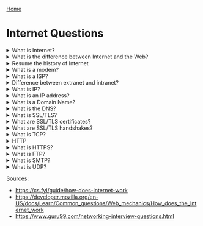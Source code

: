 [Home](../README.md)

# Internet Questions

<!-- $Q:D -->
<details>
<summary>What is Internet?</summary>

A global network of computers connected to each other which communicate through a standardized set of protocols.

Internet is the best known Global Area Network (GAN), but the telephone and television networks are global too.
</details>


<!-- $Q:C -->
<details id="internet-vs-web">
<summary>What is the difference between Internet and the Web?</summary>

Internet is the infrastructure, whereas the Web is a service built on top of the infrastructure.

It is worth noting there are several other services built on top of the Internet, such as email and IRC.
</details>


<!-- $Q:B -->
<details id="history">
<summary>Resume the history of Internet</summary>

In the 60s, The US army needs a decentralized communication network in case of a nuclear attack. After developments by US universities and research centers, Internet opens to other countries (the UK first).

Internet relied on existing infrastructure (power, telephone) to develop itself.

**Modems** were developed to allow communication over telephone lines. By connecting routers to routers, networks to networks, Internet scaled worldwide.

**ISPs** opened the Internet to commercial use.
</details>


<!-- $Q:B -->
<details id="modem">
<summary>What is a modem?</summary>

A device that connects a computer network to the telephone infrastructure by modulating and demodulating (hence the name).

It modulates an analog signal to digital information.

It also decodes carrier signals to demodulates the transmitted information.

The main aim of the Modem is to produce a signal that can be transmitted easily and decoded to reproduce the digital data in its original form. Modems are also used for transmitting analog signals, such as Light Emitting Diodes (LED) or radio.
</details>


<!-- $Q:C -->
<details id="isp">
<summary>What is a ISP?</summary>

An Internet Service Provider is a company that manages some special routers that are all linked together and can also access other ISPs' routers. The Internet consists of this whole infrastructure of networks.
</details>


<!-- $Q:D -->
<details id="extranet-vs-intranet">
<summary>Difference between extranet and intranet?</summary>

Intranets: private networks, restricted to members of a particular organization.

Extranets: very similar to Intranets, except they open to other organizations. They're used to share information with clients and stakeholders.
</details>


<!-- $Q:D -->
<details id="ip">
<summary>What is IP?</summary>

The Internet Protocol.
</details>


<!-- $Q:B -->
<details id="ip-address">
<summary>What is an IP address?</summary>

A Internet Protocol Address is a unique identifier (UID) assigned to each device on a network. The IP Address is necessary to route data to the correct destination.

It's made of a series of numbers separated by dots (the dotted-decimal format), for example: `192.168.2.10`.

Note: the IP address is a logicial UID, while the MAC address is a physical UID.

IP addresses come in two versions:
1. the old **IPv4**
1. the more recent **IPv6**
</details>

<!-- 129) What are the important differences between MAC address and IP address
Here, are some difference between MAC and IP address:

MAC	IP address
The MAC address stands for Media Access Control Address.	IP address stands for Internet Protocol Address.
It consists of a 48-bit address.	It consists of a 32-bit address.
MAC address works at the link layer of the OSI model.	IP address works at the network layer of OSI model.
It is referred to as a physical address.	It is referred to as a logical address.
You can retrieve the MAC address of any device using ARP protocol.	You can retrieve the MAC address of any device RARP protocol.
Classes are not used in MAC address.	In IP, IPv4 uses A, B, C, D, and E classes. -->


<!-- What is IPv4? -->
<!-- What is IPv6?
IPv6, or Internet Protocol version 6, was developed to replace IPv4. At present, IPv4 is being used to control internet traffic but is expected to get saturated in the near future. IPv6 was designed to overcome this limitation. -->


<!-- $Q:C -->
<details id="domain-name">
<summary>What is a Domain Name?</summary>

Domain Name: a human-readable name (alias) used to identify an IP address.

E.g.: "google.com" is a domain name used on top of the IP address `142.250.190.78`. The IP address may change over time but the domain name can stay the same.

Domain names are translated into IP addresses using the **DNS**.
</details>


<!-- $Q:C -->
<details id="dns">
<summary>What is the DNS?</summary>

Domain Name System: part of the internet infrastructure, responsible for translating domain names into IP addresses. When you enter a domain name into your web browser, your computer sends a DNS query to a DNS server, which returns the corresponding IP address.

The main function of this network service is to provide host names to TCP/IP address resolution.
<!-- $TODO: what is a DNS query? -->
<!-- $TODO: what is a DNS server? -->
<!-- what is DNS address resolution ? -->
</details>


<!-- $Q:D -->
<details id="ssl-tls">
<summary>What is SSL/TLS?</summary>

Secure Sockets Layer/Transport Layer Security: provide secure communication over the internet.
</details>


<!-- $Q:D -->
<details id="ssl-tls-certificates">
<summary>What are SSL/TLS certificates?</summary>

SSL/TLS Certificates are used to establish trust between the client and server. They contain information about the identity of the server and are signed by a trusted 3rd party (a Certificate Authority) to verify their authenticity.

Use SSL/TLS when transmitting sensitive data. Devs need to obtain and maintain valid SSL/TLS certificates for their servers, and follow best practices for configuring and securing SSL/TLS connections.

<!-- $TODO: certificate authority -->
</details>


<!-- $Q:D -->
<details id="#ssl-tls-handshakes">
<summary>What are SSL/TLS handshakes?</summary>

A process during which the client and server exchange information to negotiate the encryption algorithm and other parameters for the secure connection.
</details>


<!-- $Q:D -->
<details id="tcp">
<summary>What is TCP?</summary>

Transmission Control Protocol: communication protocol used by most internet-based applications (TCP/IP). Provides a reliable, ordered, and error-checked delivery of data.

<!-- TCP/IP is short for Transmission Control Protocol / Internet Protocol. This is a set of protocol layers that is designed to make data exchange possible on different types of computer networks, also known as a heterogeneous network. -->
</details>


<!-- $Q:D -->
<details id="http">
<summary>HTTP</summary>

Protocol used to transfer data between web clients and servers.

**How it works:** When you visit a website, your web browser sends an **HTTP request** to the server, asking for the webpage or other resource you've requested. The server then sends an **HTTP response** back to the client, containing the requested data.

By default, HTTP uses TCP port 80.
</details>


<!-- $Q:C -->
<details id="https">
<summary>What is HTTPS?</summary>

Hyper Text Transfer Protocol Secure: A more secure, encrypted version of HTTP. HTTPS encrypts the data using SSL/TLS (Secure Sockets Layer/Transport Layer Security) encryption.

HTTPS by default uses port 443.
</details>


<!-- $Q:D -->
<details id="ftp">
<summary>What is FTP?</summary>

File Transfer Protocol.
</details>


<!-- $Q:D -->
<details id="smtp">
<summary>What is SMTP?</summary>

Simple Mail Transfer Protocol.
</details>


<!-- $Q:D -->
<details id="udp">
<summary>What is UDP?</summary>

User Datagram Protocol.
</details>

<!--  What is the difference between TCP and UDP?
Here are some major differences between TCP and UDP protocols:

TCP	UDP
It is a connection-oriented protocol.	It is a connectionless protocol.
TCP reads data as streams of bytes, and the message is transmitted to segment boundaries.	UDP messages contain packets that were sent one by one. It also checks for integrity at the arrival time.
TCP messages make their way across the Internet from one computer to another.	It is not connection-based, so one program can send lots of packets to another.
TCP rearranges data packets in the specific order.	UDP protocol has no fixed order because all packets are independent of each other.
The speed for TCP is slower.	UDP is faster as error recovery is not attempted.
Header size is 20 bytes	The header size is 8 bytes.
TCP is heavy-weight. TCP needs three packets to set up a socket connection before any user data can be sent.	UDP is lightweight. There are no tracking connections, ordering of messages, etc.
TCP does error checking and also makes error recovery.	UDP performs error checking, but it discards erroneous packets.
Acknowledgment segments	No Acknowledgment segments
Using handshake protocol like SYN, SYN-ACK, ACK	No handshake (so connectionless protocol)
TCP is reliable as it guarantees delivery of data to the destination router.	The delivery of data to the destination can’t be guaranteed in UDP.
TCP offers extensive error checking mechanisms because it provides flow control and acknowledgment of data.	UDP has just a single error checking mechanism that is used for checksums. -->

<!-- What is ICMP?
ICMP is an Internet Control Message Protocol. It provides messaging and communication for protocols within the TCP/IP stack. This is also the protocol that manages error messages that are used by network tools such as PING. -->

Sources:
- https://cs.fyi/guide/how-does-internet-work
- https://developer.mozilla.org/en-US/docs/Learn/Common_questions/Web_mechanics/How_does_the_Internet_work
- https://www.guru99.com/networking-interview-questions.html
